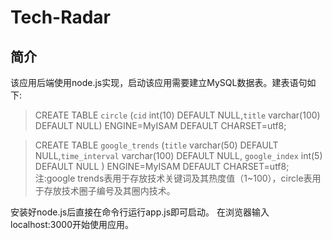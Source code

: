 Tech-Radar
==========

简介
----------


该应用后端使用node.js实现，启动该应用需要建立MySQL数据表。建表语句如下:
  >CREATE TABLE `circle` (`cid` int(10) DEFAULT NULL,`title` varchar(100) DEFAULT NULL)
  ENGINE=MyISAM DEFAULT CHARSET=utf8;

  >CREATE TABLE `google_trends` (`title` varchar(50) DEFAULT NULL,`time_interval` varchar(100) DEFAULT NULL,
  `google_index` int(5) DEFAULT NULL
  ) ENGINE=MyISAM DEFAULT CHARSET=utf8;
  注:google trends表用于存放技术关键词及其热度值（1~100），circle表用于存放技术圈子编号及其圈内技术。
  

安装好node.js后直接在命令行运行app.js即可启动。
在浏览器输入localhost:3000开始使用应用。


